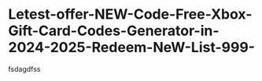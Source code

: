 # Letest-offer-NEW-Code-Free-Xbox-Gift-Card-Codes-Generator-in-2024-2025-Redeem-NeW-List-999-
fsdagdfss
